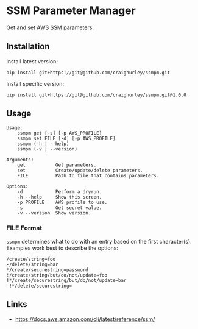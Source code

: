 # SSM Parameter Manager

Get and set AWS SSM parameters.

## Installation

Install latest version:

```
pip install git+https://git@github.com/craighurley/ssmpm.git
```

Install specific version:

```
pip install git+https://git@github.com/craighurley/ssmpm.git@1.0.0
```

## Usage

```
Usage:
    ssmpm get [-s] [-p AWS_PROFILE]
    ssmpm set FILE [-d] [-p AWS_PROFILE]
    ssmpm (-h | --help)
    ssmpm (-v | --version)

Arguments:
    get           Get parameters.
    set           Create/update/delete parameters.
    FILE          Path to file that contains parameters.

Options:
    -d            Perform a dryrun.
    -h --help     Show this screen.
    -p PROFILE    AWS profile to use.
    -s            Get secret value.
    -v --version  Show version.
```

### FILE Format

`ssmpm` determines what to do with an entry based on the first character(s).  Examples work best to describe the options:

```
/create/string=foo
-/delete/string=bar
*/create/securestring=password
!/create/string/but/do/not/update=foo
!*/create/securestring/but/do/not/update=bar
-!*/delete/securestring=
```

## Links

- <https://docs.aws.amazon.com/cli/latest/reference/ssm/>

